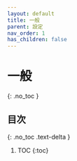 ```yaml
---
layout: default
title: 一般
parent: 設定
nav_order: 1
has_children: false
---
```


# 一般
{: .no_toc }

## 目次
{: .no_toc .text-delta }

1. TOC
{:toc}